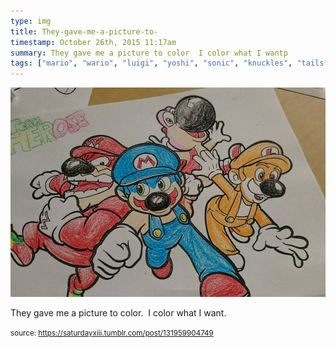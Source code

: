 ```yaml
---
type: img
title: They-gave-me-a-picture-to-
timestamp: October 26th, 2015 11:17am
summary: They gave me a picture to color  I color what I wantp 
tags: ["mario", "wario", "luigi", "yoshi", "sonic", "knuckles", "tails", "amy", "hedgehog", "nintendo", "sega", "crayons", "art"]
---
```

<img src="../media/131959904749.jpg"/>
                                                                                          
They gave me a picture to color.  I color what I want.
 
                                    
                
                
                
                
                                
<small>source: https://saturdayxiii.tumblr.com/post/131959904749</small>